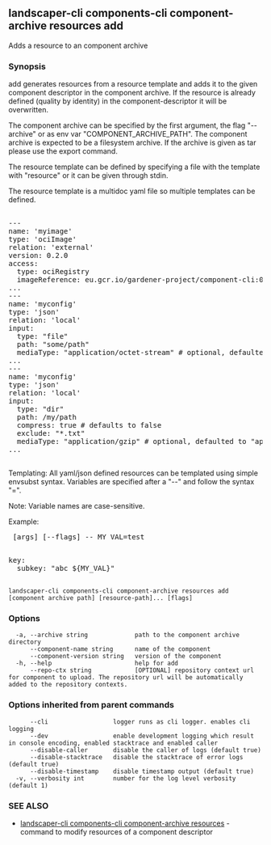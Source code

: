 ## landscaper-cli components-cli component-archive resources add

Adds a resource to an component archive

### Synopsis


add generates resources from a resource template and adds it to the given component descriptor in the component archive.
If the resource is already defined (quality by identity) in the component-descriptor it will be overwritten.

The component archive can be specified by the first argument, the flag "--archive" or as env var "COMPONENT_ARCHIVE_PATH".
The component archive is expected to be a filesystem archive. If the archive is given as tar please use the export command.

The resource template can be defined by specifying a file with the template with "resource" or it can be given through stdin.

The resource template is a multidoc yaml file so multiple templates can be defined.

<pre>

---
name: 'myimage'
type: 'ociImage'
relation: 'external'
version: 0.2.0
access:
  type: ociRegistry
  imageReference: eu.gcr.io/gardener-project/component-cli:0.2.0
...
---
name: 'myconfig'
type: 'json'
relation: 'local'
input:
  type: "file"
  path: "some/path"
  mediaType: "application/octet-stream" # optional, defaulted to "application/octet-stream" or "application/gzip" if compress=true
...
---
name: 'myconfig'
type: 'json'
relation: 'local'
input:
  type: "dir"
  path: /my/path
  compress: true # defaults to false
  exclude: "*.txt"
  mediaType: "application/gzip" # optional, defaulted to "application/x-tar" or "application/gzip" if compress=true
...

</pre>


Templating:
All yaml/json defined resources can be templated using simple envsubst syntax.
Variables are specified after a "--" and follow the syntax "<name>=<value>".

Note: Variable names are case-sensitive.

Example:
<pre>
<command> [args] [--flags] -- MY_VAL=test
</pre>

<pre>

key:
  subkey: "abc ${MY_VAL}"

</pre>




```
landscaper-cli components-cli component-archive resources add [component archive path] [resource-path]... [flags]
```

### Options

```
  -a, --archive string             path to the component archive directory
      --component-name string      name of the component
      --component-version string   version of the component
  -h, --help                       help for add
      --repo-ctx string            [OPTIONAL] repository context url for component to upload. The repository url will be automatically added to the repository contexts.
```

### Options inherited from parent commands

```
      --cli                  logger runs as cli logger. enables cli logging
      --dev                  enable development logging which result in console encoding, enabled stacktrace and enabled caller
      --disable-caller       disable the caller of logs (default true)
      --disable-stacktrace   disable the stacktrace of error logs (default true)
      --disable-timestamp    disable timestamp output (default true)
  -v, --verbosity int        number for the log level verbosity (default 1)
```

### SEE ALSO

* [landscaper-cli components-cli component-archive resources](landscaper-cli_components-cli_component-archive_resources.md)	 - command to modify resources of a component descriptor

